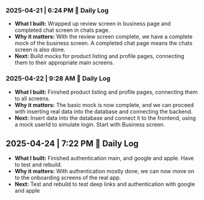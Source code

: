 ### 2025-04-21 | 6:24 PM 🚀 Daily Log

- **What I built:** Wrapped up review screen in business page and completed chat screen in chats page.
- **Why it matters:** With the review screen complete, we have a complete mock of the business screen. A completed chat page means the chats screen is also done.
- **Next:** Build mocks for product listing and profile pages, connecting them to their appropriate main screens.

### 2025-04-22 | 9:28 AM 🚀 Daily Log

- **What I built:** Finished product listing and profile pages, connecting them to all screens.
- **Why it matters:** The basic mock is now complete, and we can proceed with inserting real data into the database and connecting the backend.
- **Next:** Insert data into the database and connect it to the frontend, using a mock userId to simulate login. Start with Business screen.

## 2025-04-24 | 7:22 PM 🚀 Daily Log

- **What I built:** Finished authentication main, and google and apple. Have to test and rebuild.
- **Why it matters:** With authentication mostly done, we can now move on to the onboarding screens of the real app.
- **Next:** Test and rebuild to test deep links and authentication with google and apple
